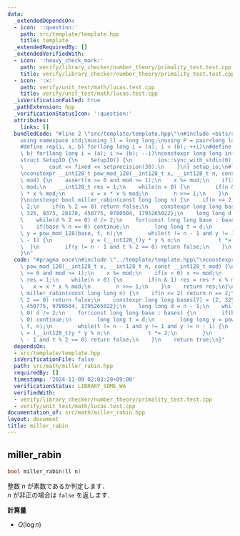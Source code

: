 ```yaml
---
data:
  _extendedDependsOn:
  - icon: ':question:'
    path: src/template/template.hpp
    title: template
  _extendedRequiredBy: []
  _extendedVerifiedWith:
  - icon: ':heavy_check_mark:'
    path: verify/library_checker/number_theory/primality_test.test.cpp
    title: verify/library_checker/number_theory/primality_test.test.cpp
  - icon: ':x:'
    path: verify/unit_test/math/lucas.test.cpp
    title: verify/unit_test/math/lucas.test.cpp
  _isVerificationFailed: true
  _pathExtension: hpp
  _verificationStatusIcon: ':question:'
  attributes:
    links: []
  bundledCode: "#line 2 \"src/template/template.hpp\"\n#include <bits/stdc++.h>\n\
    using namespace std;\nusing ll = long long;\nusing P = pair<long long, long long>;\n\
    #define rep(i, a, b) for(long long i = (a); i < (b); ++i)\n#define rrep(i, a,\
    \ b) for(long long i = (a); i >= (b); --i)\nconstexpr long long inf = 4e18;\n\
    struct SetupIO {\n    SetupIO() {\n        ios::sync_with_stdio(0);\n        cin.tie(0);\n\
    \        cout << fixed << setprecision(30);\n    }\n} setup_io;\n#line 3 \"src/math/miller_rabin.hpp\"\
    \nconstexpr __int128_t pow_mod_128(__int128_t x, __int128_t n, const __int128_t\
    \ mod) {\n    assert(n >= 0 and mod >= 1);\n    x %= mod;\n    if(x < 0) x +=\
    \ mod;\n    __int128_t res = 1;\n    while(n > 0) {\n        if(n & 1) res = res\
    \ * x % mod;\n        x = x * x % mod;\n        n >>= 1;\n    }\n    return res;\n\
    }\nconstexpr bool miller_rabin(const long long n) {\n    if(n <= 2) return n ==\
    \ 2;\n    if(n % 2 == 0) return false;\n    constexpr long long bases[7] = {2,\
    \ 325, 9375, 28178, 450775, 9780504, 1795265022};\n    long long d = n - 1;\n\
    \    while(d % 2 == 0) d /= 2;\n    for(const long long base : bases) {\n    \
    \    if(base % n == 0) continue;\n        long long t = d;\n        long long\
    \ y = pow_mod_128(base, t, n);\n        while(t != n - 1 and y != 1 and y != n\
    \ - 1) {\n            y = (__int128_t)y * y % n;\n            t *= 2;\n      \
    \  }\n        if(y != n - 1 and t % 2 == 0) return false;\n    }\n    return true;\n\
    }\n"
  code: "#pragma once\n#include \"../template/template.hpp\"\nconstexpr __int128_t\
    \ pow_mod_128(__int128_t x, __int128_t n, const __int128_t mod) {\n    assert(n\
    \ >= 0 and mod >= 1);\n    x %= mod;\n    if(x < 0) x += mod;\n    __int128_t\
    \ res = 1;\n    while(n > 0) {\n        if(n & 1) res = res * x % mod;\n     \
    \   x = x * x % mod;\n        n >>= 1;\n    }\n    return res;\n}\nconstexpr bool\
    \ miller_rabin(const long long n) {\n    if(n <= 2) return n == 2;\n    if(n %\
    \ 2 == 0) return false;\n    constexpr long long bases[7] = {2, 325, 9375, 28178,\
    \ 450775, 9780504, 1795265022};\n    long long d = n - 1;\n    while(d % 2 ==\
    \ 0) d /= 2;\n    for(const long long base : bases) {\n        if(base % n ==\
    \ 0) continue;\n        long long t = d;\n        long long y = pow_mod_128(base,\
    \ t, n);\n        while(t != n - 1 and y != 1 and y != n - 1) {\n            y\
    \ = (__int128_t)y * y % n;\n            t *= 2;\n        }\n        if(y != n\
    \ - 1 and t % 2 == 0) return false;\n    }\n    return true;\n}"
  dependsOn:
  - src/template/template.hpp
  isVerificationFile: false
  path: src/math/miller_rabin.hpp
  requiredBy: []
  timestamp: '2024-11-09 02:03:28+09:00'
  verificationStatus: LIBRARY_SOME_WA
  verifiedWith:
  - verify/library_checker/number_theory/primality_test.test.cpp
  - verify/unit_test/math/lucas.test.cpp
documentation_of: src/math/miller_rabin.hpp
layout: document
title: miller_rabin
---
```


## miller_rabin

```cpp
bool miller_rabin(ll n)
```

整数 $n$ が素数であるか判定します．<br>
$n$ が非正の場合は `false` を返します．

**計算量**

- $O(\log n)$
